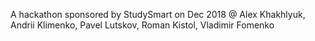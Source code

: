 A hackathon sponsored by StudySmart on Dec 2018 @ Alex Khakhlyuk, Andrii Klimenko, Pavel Lutskov, Roman Kistol, Vladimir Fomenko
